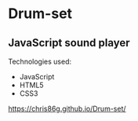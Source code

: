 # Drum-set

## JavaScript sound player


Technologies used:
- JavaScript
- HTML5
- CSS3

https://chris86g.github.io/Drum-set/
